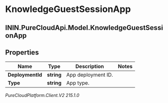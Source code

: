 # KnowledgeGuestSessionApp

## ININ.PureCloudApi.Model.KnowledgeGuestSessionApp

## Properties

|Name | Type | Description | Notes|
|------------ | ------------- | ------------- | -------------|
| **DeploymentId** | **string** | App deployment ID. | |
| **Type** | **string** | App type. | |



_PureCloudPlatform.Client.V2 215.1.0_
